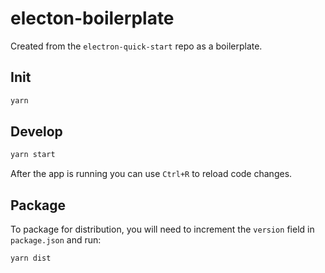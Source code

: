 # electon-boilerplate

Created from the `electron-quick-start` repo as a boilerplate.

## Init

```sh
yarn
```

## Develop

```sh
yarn start
```

After the app is running you can use `Ctrl+R` to reload code changes.

## Package

To package for distribution, you will need to increment the `version` field in `package.json` and run:

```sh
yarn dist
```

